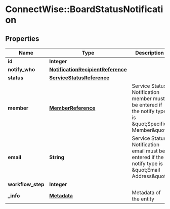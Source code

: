 # ConnectWise::BoardStatusNotification

## Properties
Name | Type | Description | Notes
------------ | ------------- | ------------- | -------------
**id** | **Integer** |  | [optional] 
**notify_who** | [**NotificationRecipientReference**](NotificationRecipientReference.md) |  | 
**status** | [**ServiceStatusReference**](ServiceStatusReference.md) |  | [optional] 
**member** | [**MemberReference**](MemberReference.md) | Service Status Notification member must be entered if the notify type is \&quot;Specific Member\&quot; | [optional] 
**email** | **String** | Service Status Notification email must be entered if the notify type is \&quot;Email Address\&quot; | [optional] 
**workflow_step** | **Integer** |  | [optional] 
**_info** | [**Metadata**](Metadata.md) | Metadata of the entity | [optional] 


